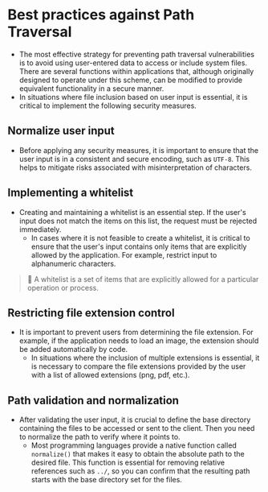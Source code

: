 # Best practices against Path Traversal

* The most effective strategy for preventing path traversal vulnerabilities is to avoid using user-entered data to access or include system files. There are several functions within applications that, although originally designed to operate under this scheme, can be modified to provide equivalent functionality in a secure manner.
* In situations where file inclusion based on user input is essential, it is critical to implement the following security measures.

## Normalize user input

* Before applying any security measures, it is important to ensure that the user input is in a consistent and secure encoding, such as `UTF-8`. This helps to mitigate risks associated with misinterpretation of characters.

## Implementing a whitelist

* Creating and maintaining a whitelist is an essential step. If the user's input does not match the items on this list, the request must be rejected immediately.
  * In cases where it is not feasible to create a whitelist, it is critical to ensure that the user's input contains only items that are explicitly allowed by the application. For example, restrict input to alphanumeric characters.

> :older_man: A whitelist is a set of items that are explicitly allowed for a particular operation or process.

## Restricting file extension control

* It is important to prevent users from determining the file extension. For example, if the application needs to load an image, the extension should be added automatically by code.
  * In situations where the inclusion of multiple extensions is essential, it is necessary to compare the file extensions provided by the user with a list of allowed extensions (png, pdf, etc.).

## Path validation and normalization

* After validating the user input, it is crucial to define the base directory containing the files to be accessed or sent to the client. Then you need to normalize the path to verify where it points to.
  * Most programming languages provide a native function called `normalize()` that makes it easy to obtain the absolute path to the desired file. This function is essential for removing relative references such as `../`, so you can confirm that the resulting path starts with the base directory set for the files.
  